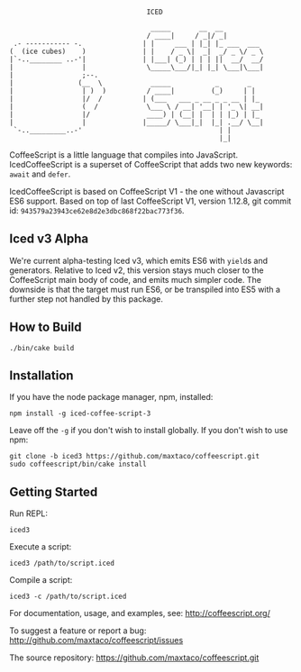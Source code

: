 
                                      ICED

                                       _____       __  __
                                      / ____|     / _|/ _|
     .- ----------- -.               | |     ___ | |_| |_ ___  ___
    (  (ice cubes)    )              | |    / _ \|  _|  _/ _ \/ _ \
    |`-..________ ..-'|              | |___| (_) | | | ||  __/  __/
    |                 |               \_____\___/|_| |_| \___|\___|
    |                 ;--.
    |                (__  \            _____           _       _
    |                 | )  )          / ____|         (_)     | |
    |                 |/  /          | (___   ___ _ __ _ _ __ | |_
    |                 (  /            \___ \ / __| '__| | '_ \| __|
    |                 |/              ____) | (__| |  | | |_) | |_
    |                 |              |_____/ \___|_|  |_| .__/ \__|
     `-.._________..-'                                  | |
                                                        |_|

CoffeeScript is a little language that compiles into JavaScript.
IcedCoffeeScript is a superset of CoffeeScript that adds two new
keywords: `await` and `defer`.

IcedCoffeeScript is based on CoffeeScript V1 - the one without Javascript ES6
support. Based on top of last CoffeeScript V1, version 1.12.8, git commit id:
`943579a23943ce62e8d2e3dbc868f22bac773f36`.

## Iced v3 Alpha

We're current alpha-testing Iced v3, which emits ES6 with `yield`s and generators.
Relative to Iced v2, this version stays much closer to the CoffeeScript main body of
code, and emits much simpler code. The downside is that the target must run ES6, or
be transpiled into ES5 with a further step not handled by this package.

## How to Build

```
./bin/cake build
```

## Installation

If you have the node package manager, npm, installed:

```shell
npm install -g iced-coffee-script-3
```

Leave off the `-g` if you don't wish to install globally. If you don't wish to use npm:

```shell
git clone -b iced3 https://github.com/maxtaco/coffeescript.git
sudo coffeescript/bin/cake install
```

## Getting Started

Run REPL:

```shell
iced3
```

Execute a script:

```shell
iced3 /path/to/script.iced
```

Compile a script:

```shell
iced3 -c /path/to/script.iced
```

For documentation, usage, and examples, see: http://coffeescript.org/

To suggest a feature or report a bug: http://github.com/maxtaco/coffeescript/issues

The source repository: https://github.com/maxtaco/coffeescript.git
